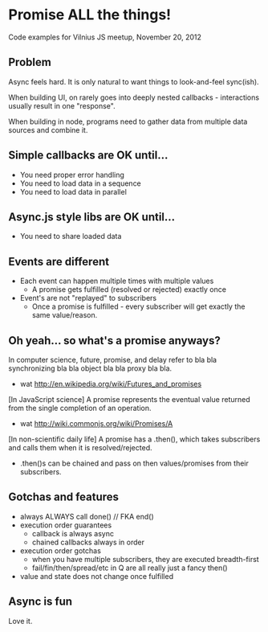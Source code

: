 # Promise ALL the things! #

Code examples for Vilnius JS meetup, November 20, 2012

## Problem ##

Async feels hard. It is only natural to want things to look-and-feel sync(ish).

When building UI, on rarely goes into deeply nested callbacks - interactions usually result in one "response".

When building in node, programs need to gather data from multiple data sources and combine it.

## Simple callbacks are OK until... ##

* You need proper error handling
* You need to load data in a sequence
* You need to load data in parallel

## Async.js style libs are OK until... ##

* You need to share loaded data

## Events are different ##

* Each event can happen multiple times with multiple values
	* A promise gets fulfilled (resolved or rejected) exactly once
* Event's are not "replayed" to subscribers
	* Once a promise is fulfilled - every subscriber will get exactly the same value/reason.

## Oh yeah... so what's a promise anyways? ##

In computer science, future, promise, and delay refer to bla bla synchronizing bla bla object bla bla proxy bla bla.
* wat http://en.wikipedia.org/wiki/Futures_and_promises

[In JavaScript science] A promise represents the eventual value returned from the single completion of an operation.
* wat http://wiki.commonjs.org/wiki/Promises/A

[In non-scientific daily life] A promise has a .then(), which takes subscribers and calls them when it is resolved/rejected.
* .then()s can be chained and pass on then values/promises from their subscribers.

## Gotchas and features ##

* always ALWAYS call done() // FKA end()
* execution order guarantees
	* callback is always async
	* chained callbacks always in order
* execution order gotchas
	* when you have multiple subscribers, they are executed breadth-first
	* fail/fin/then/spread/etc in Q are all really just a fancy then()
* value and state does not change once fulfilled

## Async is fun ##

Love it.
